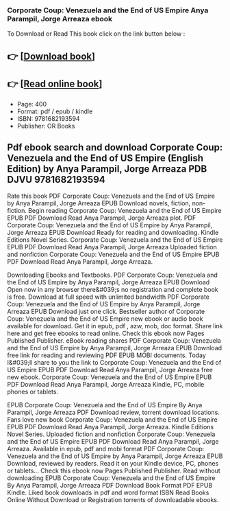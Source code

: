 ### Corporate Coup: Venezuela and the End of US Empire Anya Parampil, Jorge Arreaza ebook

To Download or Read This book click on the link button below :

## 👉  [**[Download book](http://get-pdfs.com/download.php?group=book&from=github.com&id=709212&lnk=1061 "Download book")**]

## 👉  [**[Read online book](http://get-pdfs.com/download.php?group=book&from=github.com&id=709212&lnk=1061 "Read online book")**]


* Page: 400
* Format: pdf / epub / kindle
* ISBN: 9781682193594
* Publisher: OR Books



## Pdf ebook search and download Corporate Coup: Venezuela and the End of US Empire (English Edition) by Anya Parampil, Jorge Arreaza PDB DJVU 9781682193594


Rate this book PDF Corporate Coup: Venezuela and the End of US Empire by Anya Parampil, Jorge Arreaza EPUB Download novels, fiction, non-fiction. Begin reading Corporate Coup: Venezuela and the End of US Empire EPUB PDF Download Read Anya Parampil, Jorge Arreaza plot. PDF Corporate Coup: Venezuela and the End of US Empire by Anya Parampil, Jorge Arreaza EPUB Download Ready for reading and downloading. Kindle Editions Novel Series. Corporate Coup: Venezuela and the End of US Empire EPUB PDF Download Read Anya Parampil, Jorge Arreaza Uploaded fiction and nonfiction Corporate Coup: Venezuela and the End of US Empire EPUB PDF Download Read Anya Parampil, Jorge Arreaza.

Downloading Ebooks and Textbooks. PDF Corporate Coup: Venezuela and the End of US Empire by Anya Parampil, Jorge Arreaza EPUB Download Open now in any browser there&amp;#039;s no registration and complete book is free. Download at full speed with unlimited bandwidth PDF Corporate Coup: Venezuela and the End of US Empire by Anya Parampil, Jorge Arreaza EPUB Download just one click. Bestseller author of Corporate Coup: Venezuela and the End of US Empire new ebook or audio book available for download. Get it in epub, pdf , azw, mob, doc format. Share link here and get free ebooks to read online. Check this ebook now Pages Published Publisher. eBook reading shares PDF Corporate Coup: Venezuela and the End of US Empire by Anya Parampil, Jorge Arreaza EPUB Download free link for reading and reviewing PDF EPUB MOBI documents. Today I&amp;#039;ll share to you the link to Corporate Coup: Venezuela and the End of US Empire EPUB PDF Download Read Anya Parampil, Jorge Arreaza free new ebook. Corporate Coup: Venezuela and the End of US Empire EPUB PDF Download Read Anya Parampil, Jorge Arreaza Kindle, PC, mobile phones or tablets.

EPUB Corporate Coup: Venezuela and the End of US Empire By Anya Parampil, Jorge Arreaza PDF Download review, torrent download locations. Fans love new book Corporate Coup: Venezuela and the End of US Empire EPUB PDF Download Read Anya Parampil, Jorge Arreaza. Kindle Editions Novel Series. Uploaded fiction and nonfiction Corporate Coup: Venezuela and the End of US Empire EPUB PDF Download Read Anya Parampil, Jorge Arreaza. Available in epub, pdf and mobi format PDF Corporate Coup: Venezuela and the End of US Empire by Anya Parampil, Jorge Arreaza EPUB Download, reviewed by readers. Read it on your Kindle device, PC, phones or tablets... Check this ebook now Pages Published Publisher. Read without downloading EPUB Corporate Coup: Venezuela and the End of US Empire By Anya Parampil, Jorge Arreaza PDF Download Book Format PDF EPUB Kindle. Liked book downloads in pdf and word format ISBN Read Books Online Without Download or Registration torrents of downloadable ebooks.





